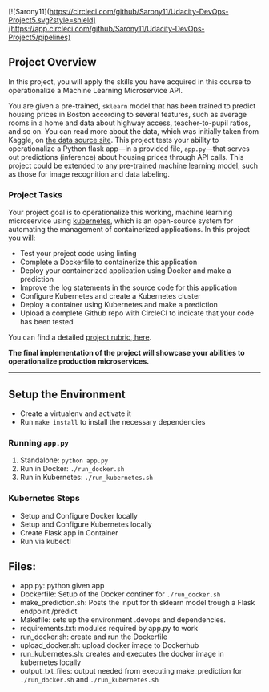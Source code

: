 [![Sarony11](https://circleci.com/github/Sarony11/Udacity-DevOps-Project5.svg?style=shield](https://app.circleci.com/github/Sarony11/Udacity-DevOps-Project5/pipelines)

## Project Overview

In this project, you will apply the skills you have acquired in this course to operationalize a Machine Learning Microservice API. 

You are given a pre-trained, `sklearn` model that has been trained to predict housing prices in Boston according to several features, such as average rooms in a home and data about highway access, teacher-to-pupil ratios, and so on. You can read more about the data, which was initially taken from Kaggle, on [the data source site](https://www.kaggle.com/c/boston-housing). This project tests your ability to operationalize a Python flask app—in a provided file, `app.py`—that serves out predictions (inference) about housing prices through API calls. This project could be extended to any pre-trained machine learning model, such as those for image recognition and data labeling.

### Project Tasks

Your project goal is to operationalize this working, machine learning microservice using [kubernetes](https://kubernetes.io/), which is an open-source system for automating the management of containerized applications. In this project you will:
* Test your project code using linting
* Complete a Dockerfile to containerize this application
* Deploy your containerized application using Docker and make a prediction
* Improve the log statements in the source code for this application
* Configure Kubernetes and create a Kubernetes cluster
* Deploy a container using Kubernetes and make a prediction
* Upload a complete Github repo with CircleCI to indicate that your code has been tested

You can find a detailed [project rubric, here](https://review.udacity.com/#!/rubrics/2576/view).

**The final implementation of the project will showcase your abilities to operationalize production microservices.**

---

## Setup the Environment

* Create a virtualenv and activate it
* Run `make install` to install the necessary dependencies

### Running `app.py`

1. Standalone:  `python app.py`
2. Run in Docker:  `./run_docker.sh`
3. Run in Kubernetes:  `./run_kubernetes.sh`

### Kubernetes Steps

* Setup and Configure Docker locally
* Setup and Configure Kubernetes locally
* Create Flask app in Container
* Run via kubectl

## Files:
* app.py: python given app
* Dockerfile: Setup of the Docker continer for `./run_docker.sh`
* make_prediction.sh: Posts the input for th sklearn model trough a Flask endpoint /predict
* Makefile: sets up the environment .devops and dependencies.
* requirements.txt: modules required by app.py to work
* run_docker.sh: create and run the Dockerfile
* upload_docker.sh: upload docker image to Dockerhub
* run_kubernetes.sh: creates and executes the docker image in kubernetes locally
* output_txt_files: output needed from executing make_prediction for `./run_docker.sh` and `./run_kubernetes.sh`